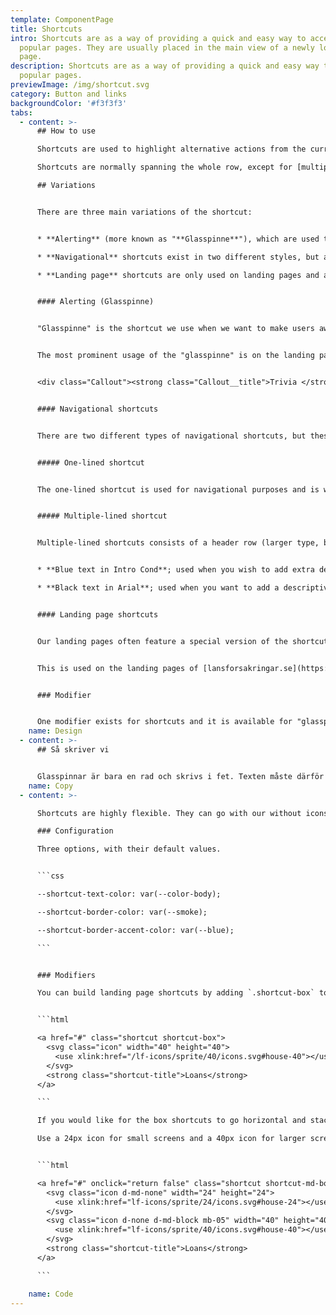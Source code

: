 ```yaml
---
template: ComponentPage
title: Shortcuts
intro: Shortcuts are as a way of providing a quick and easy way to access
  popular pages. They are usually placed in the main view of a newly loaded
  page.
description: Shortcuts are as a way of providing a quick and easy way to access
  popular pages.
previewImage: /img/shortcut.svg
category: Button and links
backgroundColor: '#f3f3f3'
tabs:
  - content: >-
      ## How to use

      Shortcuts are used to highlight alternative actions from the current flow which we think are important for the user. They are either of a more alerting nature or navigational, and each design only corresponds to one of these two uses. For both use cases the shortcut takes the user into another flow than the one they came from.

      Shortcuts are normally spanning the whole row, except for [multiple-lined shortcuts](#multiple-lined-shortcut) which may have two next to each other. They also feature a 2px shadow on the bottom to highlight that they can be clicked.

      ## Variations


      There are three main variations of the shortcut:


      * **Alerting** (more known as "**Glasspinne**"), which are used to highlight important actions which the user needs to act on.

      * **Navigational** shortcuts exist in two different styles, but all with the main purpose of highlighting alternative ways forward from the current view.

      * **Landing page** shortcuts are only used on landing pages and are used for helping users find the most common tasks/pages.


      #### Alerting (Glasspinne)


      "Glasspinne" is the shortcut we use when we want to make users aware of an action they need/are recommended to take, but probably isn't not why they arrived at the page (in contrast, alerts are for when we want to broadcast something to the user but they do not need to take any action). "Glasspinnar" use the same colors with the same meaning as regular [alerts](../system-display/alert), meaning that they are available in all four colours - however it is (almost) exclusively the blue neutral one which is in use. "Glasspinnar" are always just one row high, meaning the text should be kept short and snappy. The text is written in bold.


      The most prominent usage of the "glasspinne" is on the landing page of Mina Sidor where we use it for things like asking the customer to fill out our their "kundkännedomsfrågor" (KYC, Know Your Customer) and providing relevant offers ("your car turns 3 years old, you might want to change type of insurance"). It is however used on several other pages within Mina Sidor as well, such as product pages.


      <div class="Callout"><strong class="Callout__title">Trivia </strong><p class="Callout__text">The name comes from the need for a name to describe them with and someone thinking they resembled ice cream sticks (which is what "glasspinne" means in Swedish).</p></div>


      #### Navigational shortcuts


      There are two different types of navigational shortcuts, but these types are mainly aesthetic as they both do the same thing - they help the user to navigate in alternative patterns than the main purpose of the page they are on. The main difference between the types are how many rows they span, and how the design has been adapted for this.


      ##### One-lined shortcut


      The one-lined shortcut is used for navigational purposes and is white with blue bold text. Its relative size is somewhat bigger than the other versions.


      ##### Multiple-lined shortcut


      Multiple-lined shortcuts consists of a header row (larger type, bold) which communicates the main action and a textarea below to give more detail in. The textarea can span one or several rows andea you need to choose between one of the two modifiers for the styling:


      * **Blue text in Intro Cond**; used when you wish to add extra details in short form, e.g. the organisational number in the company switcher in Mina Sidor (with the company name being the header).

      * **Black text in Arial**; used when you want to add a descriptive text. An example of this in use is on navigational pages on lansforsakringar.se ([example](https://www.lansforsakringar.se/stockholm/privat/forsakring/fordonsforsakring/)).


      #### Landing page shortcuts


      Our landing pages often feature a special version of the shortcut which in its desktop-mode looks more like a large button than the other shortcuts (in its responsive mode it is very similar to the [one-lined shortcut](#one-lined-shortcut) however). The main area of the shortcut features a large icon, and below the icon a few (preferably only one) words describe what the shortcut leads to.


      This is used on the landing pages of [lansforsakringar.se](https://www.lansforsakringar.se/) and Mina Sidor as well as the [Om oss](https://www.lansforsakringar.se/privat/om-oss/) (about us)-section of lansforsakringar.se.


      ### Modifier


      One modifier exists for shortcuts and it is available for "glasspinnar" and navigational shortcuts; you can opt to put an icon in your shortcut. If so it is placed to the left of the text in the shortcut. Just make sure that you're consistent if you have several shortcuts grouped together.
    name: Design
  - content: >-
      ## Så skriver vi


      Glasspinnar är bara en rad och skrivs i fet. Texten måste därför vara kort och koncis.
    name: Copy
  - content: >-

      Shortcuts are highly flexible. They can go with our without icons, and contain pretty much any type of content – such as a paragraph in above examples.

      ### Configuration

      Three options, with their default values.


      ```css

      --shortcut-text-color: var(--color-body);

      --shortcut-border-color: var(--smoke);

      --shortcut-border-accent-color: var(--blue);

      ```


      ### Modifiers

      You can build landing page shortcuts by adding `.shortcut-box` to your shortcut. See the example below.


      ```html

      <a href="#" class="shortcut shortcut-box">
        <svg class="icon" width="40" height="40">
          <use xlink:href="/lf-icons/sprite/40/icons.svg#house-40"></use>
        </svg>
        <strong class="shortcut-title">Loans</strong>
      </a>

      ```

      If you would like for the box shortcuts to go horizontal and stacked on narrow viewpoints, consider the `shortcut-md-box` modifier instead. In this case, icon size needs to be taken into account. Since LFUI dosen't scale icons, two different icons will need to be defined. The visibility of the icons can then be controlled with [bootstraps display classes ](https://getbootstrap.com/docs/5.2/utilities/display/).

      Use a 24px icon for small screens and a 40px icon for larger screens.


      ```html

      <a href="#" onclick="return false" class="shortcut shortcut-md-box">
        <svg class="icon d-md-none" width="24" height="24">
          <use xlink:href="lf-icons/sprite/24/icons.svg#house-24"></use>
        </svg>
        <svg class="icon d-none d-md-block mb-05" width="40" height="40">
          <use xlink:href="lf-icons/sprite/40/icons.svg#house-40"></use>
        </svg>
        <strong class="shortcut-title">Loans</strong>
      </a>

      ```

    name: Code
---
```

